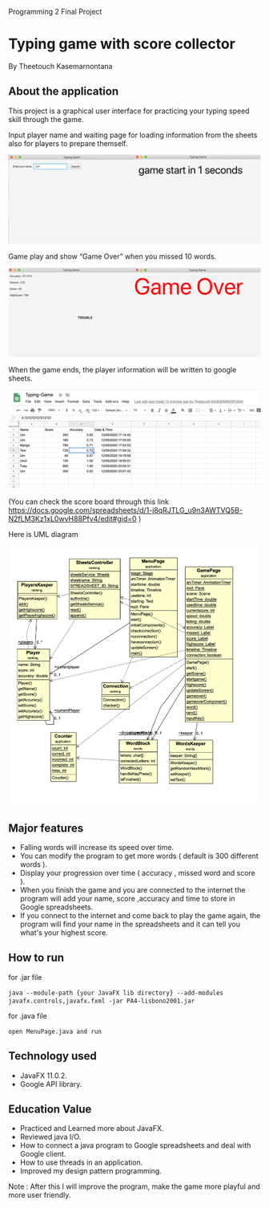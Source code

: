 Programming 2 Final Project

# Typing game with score collector

By Theetouch Kasemarnontana

## About the application

This project is a graphical user interface for practicing your typing speed skill through the game. 

Input player name and waiting page for loading information from the sheets also for players to prepare themself.


![](https://github.com/OOP2020/PA4-lisbono2001/blob/master/Photoes/GUI6.jpg)


Game play and show “Game Over” when you missed 10 words.

![alt text](https://github.com/OOP2020/PA4-lisbono2001/blob/master/Photoes/GUI7.jpg)



When the game ends, the player information will be written to google sheets.

![alt text](https://github.com/OOP2020/PA4-lisbono2001/blob/master/Photoes/GUI5.png)

(You can check the score board through this link https://docs.google.com/spreadsheets/d/1-j8qRJTLG_u9n3AWTVQ5B-N2fLM3Kz1xL0wvH88Pfv4/edit#gid=0 )

Here is UML diagram

![](https://github.com/OOP2020/PA4-lisbono2001/blob/master/Photoes/UML.png)

## Major features

- Falling words will increase its speed over time.
- You can modify the program to get more words ( default is 300 different words ).
- Display your progression over time ( accuracy , missed word and score ).
- When you finish the game and you are connected to the internet the program will add your name, score ,accuracy and time to store in Google spreadsheets.
- If you connect to the internet and come back to play the game again, the program will find your name in the spreadsheets and it can tell you what's your highest score.

## How to run
for .jar file

```
java --module-path {your JavaFX lib directory} --add-modules javafx.controls,javafx.fxml -jar PA4-lisbono2001.jar
```

for .java file 

```
open MenuPage.java and run
```

## Technology used
- JavaFX 11.0.2.
- Google API library.

## Education Value
- Practiced and Learned more about JavaFX.
- Reviewed java I/O.
- How to connect a java program to Google spreadsheets and deal with Google client.
- How to use threads in an application.
- Improved my design pattern programming.

Note : After this I will improve the program, make the game more playful and more user friendly.
